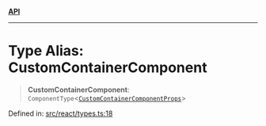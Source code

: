 [**API**](../../API.md)

***

# Type Alias: CustomContainerComponent

> **CustomContainerComponent**: `ComponentType`\<[`CustomContainerComponentProps`](../interfaces/CustomContainerComponentProps.md)\>

Defined in: [src/react/types.ts:18](https://github.com/inokawa/virtua/blob/7faa1c9626ffccb8cf89f6e34847fc072e89e4cf/src/react/types.ts#L18)
